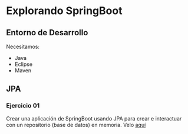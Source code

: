 # Explorando SpringBoot

## Entorno de Desarrollo

Necesitamos:
* Java
* Eclipse
* Maven

## JPA

### Ejercicio 01

Crear una aplicación de SpringBoot usando JPA para crear e interactuar con un repositorio (base de datos) en memoria. Velo [aquí]()